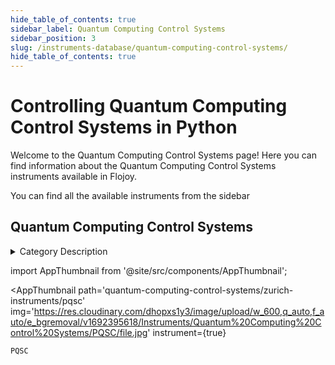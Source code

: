 ```yaml
--- 
hide_table_of_contents: true
sidebar_label: Quantum Computing Control Systems
sidebar_position: 3
slug: /instruments-database/quantum-computing-control-systems/
hide_table_of_contents: true
---
```


# Controlling Quantum Computing Control Systems in Python

Welcome to the Quantum Computing Control Systems page! Here you can find information about the Quantum Computing Control Systems instruments available in Flojoy.

You can find all the available instruments from the sidebar


## Quantum Computing Control Systems 

<details> 
<summary>Category Description</summary> 
A Quantum Computing Control System (QCCS) is designed to control more than 100 superconducting and spin qubits. Each component of the QCCS is conceived to play a specific role in qubit control, readout and feedback, and operates in a fully synchronized manner with the other parts of the system. 
</details> 

<!-- Custom component -->
import AppThumbnail from '@site/src/components/AppThumbnail';

<div className="flex flex-wrap">

<AppThumbnail 
    path='quantum-computing-control-systems/zurich-instruments/pqsc'
    img='https://res.cloudinary.com/dhopxs1y3/image/upload/w_600,q_auto,f_auto/e_bgremoval/v1692395618/Instruments/Quantum%20Computing%20Control%20Systems/PQSC/file.jpg'
    instrument={true}
>
    PQSC
</AppThumbnail>
</div>